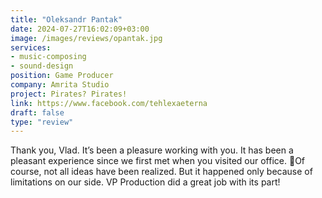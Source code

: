 ```yaml
---
title: "Oleksandr Pantak"
date: 2024-07-27T16:02:09+03:00
image: /images/reviews/opantak.jpg
services:
- music-composing
- sound-design
position: Game Producer
company: Amrita Studio
project: Pirates? Pirates!
link: https://www.facebook.com/tehlexaeterna
draft: false
type: "review"
---
```


Thank you, Vlad. It’s been a pleasure working with you. It has been a pleasant experience since we first met when you visited our office. 🙂Of course, not all ideas have been realized. But it happened only because of limitations on our side. VP Production did a great job with its part!